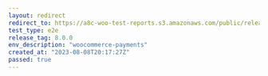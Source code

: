 ```yaml
---
layout: redirect
redirect_to: https://a8c-woo-test-reports.s3.amazonaws.com/public/release/8.0.0/woocommerce-payments/e2e/index.html
test_type: e2e
release_tag: 8.0.0
env_description: "woocommerce-payments"
created_at: "2023-08-08T20:17:27Z"
passed: true
---
```

